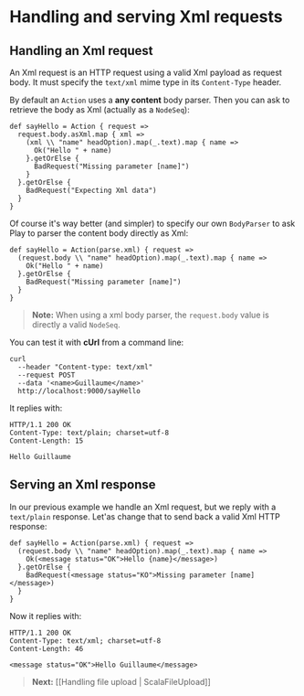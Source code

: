 # Handling and serving Xml requests

## Handling an Xml request

An Xml request is an HTTP request using a valid Xml payload as request body. It must specify the `text/xml` mime type in its `Content-Type` header.

By default an `Action` uses a **any content** body parser. Then you can ask to retrieve the body as Xml (actually as a `NodeSeq`):

```
def sayHello = Action { request =>
  request.body.asXml.map { xml =>
    (xml \\ "name" headOption).map(_.text).map { name =>
      Ok("Hello " + name)
    }.getOrElse {
      BadRequest("Missing parameter [name]")
    }
  }.getOrElse {
    BadRequest("Expecting Xml data")
  }
}
```

Of course it's way better (and simpler) to specify our own `BodyParser` to ask Play to parser the content body directly as Xml:

```
def sayHello = Action(parse.xml) { request =>
  (request.body \\ "name" headOption).map(_.text).map { name =>
    Ok("Hello " + name)
  }.getOrElse {
    BadRequest("Missing parameter [name]")
  }
}
```

> **Note:** When using a xml body parser, the `request.body` value is directly a valid `NodeSeq`. 

You can test it with **cUrl** from a command line:

```
curl 
  --header "Content-type: text/xml" 
  --request POST 
  --data '<name>Guillaume</name>' 
  http://localhost:9000/sayHello
```

It replies with:

```
HTTP/1.1 200 OK
Content-Type: text/plain; charset=utf-8
Content-Length: 15

Hello Guillaume
```

## Serving an Xml response

In our previous example we handle an Xml request, but we reply with a `text/plain` response. Let'as change that to send back a valid Xml HTTP response:

```
def sayHello = Action(parse.xml) { request =>
  (request.body \\ "name" headOption).map(_.text).map { name =>
    Ok(<message status="OK">Hello {name}</message>)
  }.getOrElse {
    BadRequest(<message status="KO">Missing parameter [name]</message>)
  }
}
```

Now it replies with:

```
HTTP/1.1 200 OK
Content-Type: text/xml; charset=utf-8
Content-Length: 46

<message status="OK">Hello Guillaume</message>
```

> **Next:** [[Handling file upload | ScalaFileUpload]]